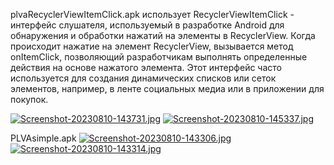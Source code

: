 plvaRecyclerViewItemClick.apk использует
RecyclerViewItemClick - интерфейс слушателя, используемый в разработке Android для обнаружения и обработки нажатий на элементы в RecyclerView. Когда происходит нажатие на элемент RecyclerView, вызывается метод onItemClick, позволяющий разработчикам выполнять определенные действия на основе нажатого элемента. Этот интерфейс часто используется для создания динамических списков или сеток элементов, например, в ленте социальных медиа или в приложении для покупок.

[![Screenshot-20230810-143731.jpg](https://i.postimg.cc/c1wWQnGC/Screenshot-20230810-143731.jpg)](https://postimg.cc/NLsZtLMv)
[![Screenshot-20230810-145337.jpg](https://i.postimg.cc/FzgfBF1L/Screenshot-20230810-145337.jpg)](https://postimg.cc/gLjkwWVz)

PLVAsimple.apk
[![Screenshot-20230810-143306.jpg](https://i.postimg.cc/1ztpVFXY/Screenshot-20230810-143306.jpg)](https://postimg.cc/21sqPV44)
[![Screenshot-20230810-143314.jpg](https://i.postimg.cc/nr0dtJPX/Screenshot-20230810-143314.jpg)](https://postimg.cc/y33hFwBK)
